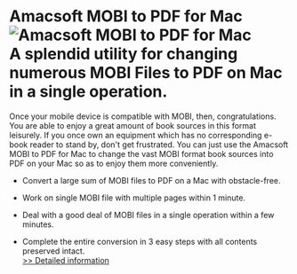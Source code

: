 # Amacsoft MOBI to PDF for Mac<br />![Amacsoft MOBI to PDF for Mac](https://mycommerce.akamaized.net/api/pimages/P300924589/BIG/300924589.PNG)<br />A splendid utility for changing numerous MOBI Files to PDF on Mac in a single operation.

Once your mobile device is compatible with MOBI, then, congratulations. You are able to enjoy a great amount of book sources in this format leisurely. If you once own an equipment which has no corresponding e-book reader to stand by, don't get frustrated. You can just use the Amacsoft MOBI to PDF for Mac to change the vast MOBI format book sources into PDF on your Mac so as to enjoy them more conveniently.

* Convert a large sum of MOBI files to PDF on a Mac with obstacle-free.

* Work on single MOBI file with multiple pages within 1 minute.

* Deal with a good deal of MOBI files in a single operation within a few minutes.

* Complete the entire conversion in 3 easy steps with all contents preserved intact.<br />[>> Detailed information](https://secure.shareit.com/shareit/product.html?productid=300924589&affiliateid=200057808)